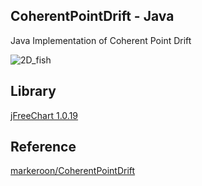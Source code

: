 ## CoherentPointDrift - Java

Java Implementation of Coherent Point Drift

![2D_fish](https://github.com/OemalK/CoherentPointDrift-Java/blob/master/test0.png)

## Library

[jFreeChart 1.0.19](http://www.jfree.org/jfreechart/)
## Reference

[markeroon/CoherentPointDrift](https://github.com/markeroon/CoherentPointDrift)